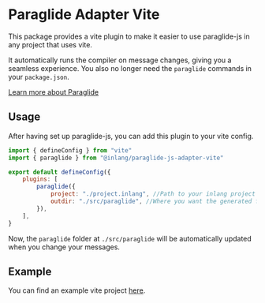 # Paraglide Adapter Vite

This package provides a vite plugin to make it easier to use paraglide-js in any project that uses vite.

It automatically runs the compiler on message changes, giving you a seamless experience.
You also no longer need the `paraglide` commands in your `package.json`.

[Learn more about Paraglide](https://inlang.com/m/gerre34r/library-inlang-paraglideJs)

## Usage

After having set up paraglide-js, you can add this plugin to your vite config.

```js
import { defineConfig } from "vite"
import { paraglide } from "@inlang/paraglide-js-adapter-vite"

export default defineConfig({
	plugins: [
		paraglide({
			project: "./project.inlang", //Path to your inlang project 
			outdir: "./src/paraglide", //Where you want the generated files to be placed
		}),
	],
}
```

Now, the `paraglide` folder at `./src/paraglide` will be automatically updated when you change your messages.

## Example

You can find an example vite project [here](https://github.com/opral/monorepo/tree/main/inlang/source-code/paraglide/paraglide-js-adapter-vite/example).
